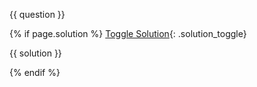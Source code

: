 {{ question }}

{% if page.solution %}
[Toggle Solution](#solution){: .solution_toggle}

<div class="solution" markdown="1">
{{ solution }}
</div>

{% endif %}
